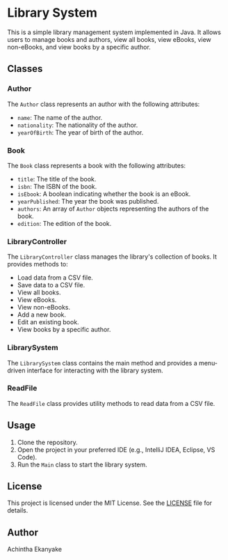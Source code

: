 # Library System

This is a simple library management system implemented in Java. It allows users to manage books and authors, view all books, view eBooks, view non-eBooks, and view books by a specific author.


## Classes

### Author

The `Author` class represents an author with the following attributes:
- `name`: The name of the author.
- `nationality`: The nationality of the author.
- `yearOfBirth`: The year of birth of the author.

### Book

The `Book` class represents a book with the following attributes:
- `title`: The title of the book.
- `isbn`: The ISBN of the book.
- `isEbook`: A boolean indicating whether the book is an eBook.
- `yearPublished`: The year the book was published.
- `authors`: An array of `Author` objects representing the authors of the book.
- `edition`: The edition of the book.

### LibraryController

The `LibraryController` class manages the library's collection of books. It provides methods to:
- Load data from a CSV file.
- Save data to a CSV file.
- View all books.
- View eBooks.
- View non-eBooks.
- Add a new book.
- Edit an existing book.
- View books by a specific author.

### LibrarySystem

The `LibrarySystem` class contains the main method and provides a menu-driven interface for interacting with the library system.

### ReadFile

The `ReadFile` class provides utility methods to read data from a CSV file.

## Usage

1. Clone the repository.
2. Open the project in your preferred IDE (e.g., IntelliJ IDEA, Eclipse, VS Code).
3. Run the `Main` class to start the library system.

## License

This project is licensed under the MIT License. See the [LICENSE](LICENSE) file for details.

## Author

Achintha Ekanyake